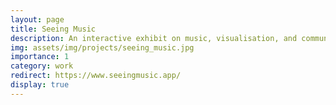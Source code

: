 ```yaml
---
layout: page
title: Seeing Music
description: An interactive exhibit on music, visualisation, and communication
img: assets/img/projects/seeing_music.jpg
importance: 1
category: work
redirect: https://www.seeingmusic.app/
display: true
---
```


